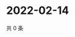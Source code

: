 # 2022-02-14

共 0 条

<!-- BEGIN WEIBO -->
<!-- 最后更新时间 Mon Feb 14 2022 14:16:56 GMT+0800 (China Standard Time) -->

<!-- END WEIBO -->
